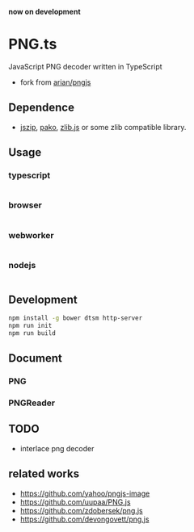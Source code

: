__now on development__

# PNG.ts
JavaScript PNG decoder written in TypeScript

* fork from [arian/pngjs](https://github.com/arian/pngjs)

## Dependence
* [jszip](https://github.com/Stuk/jszip), [pako](https://github.com/nodeca/pako), [zlib.js](https://github.com/imaya/zlib.js/) or some zlib compatible library.

## Usage
### typescript
```typescript
```

### browser
```html
```
### webworker
```javascript
```

### nodejs
```javascript
```

## Development
```sh
npm install -g bower dtsm http-server
npm run init
npm run build
```

## Document

### PNG

### PNGReader

## TODO
* interlace png decoder


## related works
* https://github.com/yahoo/pngjs-image
* https://github.com/uupaa/PNG.js
* https://github.com/zdobersek/png.js
* https://github.com/devongovett/png.js
